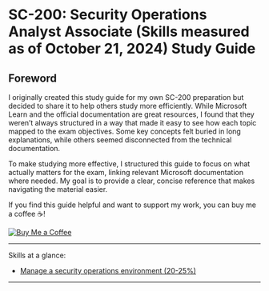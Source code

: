 # SC-200: Security Operations Analyst Associate (Skills measured as of October 21, 2024) Study Guide  

## Foreword  

I originally created this study guide for my own SC-200 preparation but decided to share it to help others study more efficiently. While Microsoft Learn and the official documentation are great resources, I found that they weren’t always structured in a way that made it easy to see how each topic mapped to the exam objectives. Some key concepts felt buried in long explanations, while others seemed disconnected from the technical documentation.

To make studying more effective, I structured this guide to focus on what actually matters for the exam, linking relevant Microsoft documentation where needed. My goal is to provide a clear, concise reference that makes navigating the material easier.

If you find this guide helpful and want to support my work, you can buy me a coffee ☕️!

[![Buy Me a Coffee](https://img.shields.io/badge/Buy%20Me%20a%20Coffee-Support%20My%20Work-orange)](https://buymeacoffee.com/404future)

---  

Skills at a glance:
- [Manage a security operations environment (20-25%)](https://github.com/404Future/cloud-security-summaries/blob/main/Azure/SC-200/Manage%20a%20security%20operations%20environment.md)

---
